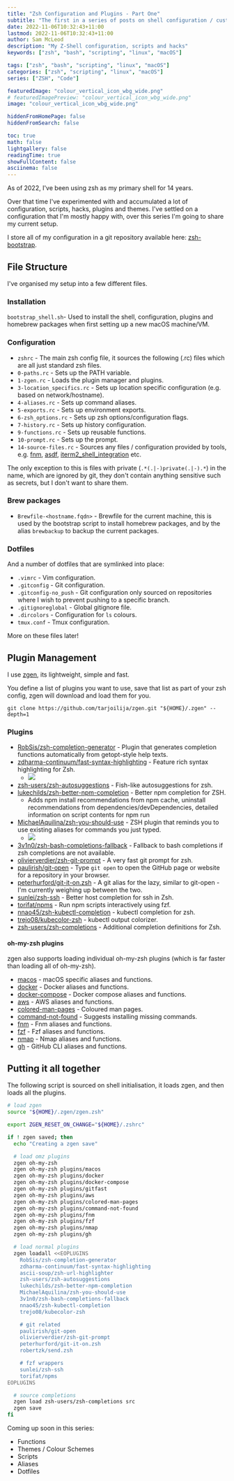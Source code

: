```yaml
---
title: "Zsh Configuration and Plugins - Part One"
subtitle: "The first in a series of posts on shell configuration / customisation"
date: 2022-11-06T10:32:43+11:00
lastmod: 2022-11-06T10:32:43+11:00
author: Sam McLeod
description: "My Z-Shell configuration, scripts and hacks"
keywords: ["zsh", "bash", "scripting", "linux", "macOS"]

tags: ["zsh", "bash", "scripting", "linux", "macOS"]
categories: ["zsh", "scripting", "linux", "macOS"]
series: ["ZSH", "Code"]

featuredImage: "colour_vertical_icon_wbg_wide.png"
# featuredImagePreview: "colour_vertical_icon_wbg_wide.png"
image: "colour_vertical_icon_wbg_wide.png"

hiddenFromHomePage: false
hiddenFromSearch: false

toc: true
math: false
lightgallery: false
readingTime: true
showFullContent: false
asciinema: false
---
```


As of 2022, I've been using zsh as my primary shell for 14 years.

Over that time I've experimented with and accumulated a lot of configuration, scripts, hacks, plugins and themes. I've settled on a configuration that I'm mostly happy with, over this series I'm going to share my current setup.

I store all of my configuration in a git repository available here: [zsh-bootstrap](https://github.com/sammcj/zsh-bootstrap).

## File Structure

I've organised my setup into a few different files.

### Installation

`bootstrap_shell.sh`- Used to install the shell, configuration, plugins and homebrew packages when first setting up a new macOS machine/VM.

### Configuration

- `zshrc` - The main zsh config file, it sources the following (.rc) files which are all just standard zsh files.
- `0-paths.rc` - Sets up the PATH variable.
- `1-zgen.rc` - Loads the plugin manager and plugins.
- `3-location_specifics.rc` - Sets up location specific configuration (e.g. based on network/hostname).
- `4-aliases.rc` - Sets up command aliases.
- `5-exports.rc` - Sets up environment exports.
- `6-zsh_options.rc` - Sets up zsh options/configuration flags.
- `7-history.rc` - Sets up history configuration.
- `9-functions.rc` - Sets up reusable functions.
- `10-prompt.rc` - Sets up the prompt.
- `14-source-files.rc` - Sources any files / configuration provided by tools, e.g. [fnm](https://github.com/Schniz/fnm), [asdf](https://github.com/asdf-vm/asdf), [iterm2_shell_integration](https://iterm2.com/documentation-shell-integration.html) etc.

The only exception to this is files with private (`.*(.|-)private(.|-).*`) in the name, which are ignored by git, they don't contain anything sensitive such as secrets, but I don't want to share them.

### Brew packages

- `Brewfile-<hostname.fqdn>` - Brewfile for the current machine, this is used by the bootstrap script to install homebrew packages, and by the alias `brewbackup` to backup the current packages.

### Dotfiles

And a number of dotfiles that are symlinked into place:

- `.vimrc` - Vim configuration.
- `.gitconfig` - Git configuration.
- `.gitconfig-no_push` - Git configuration only sourced on repositories where I wish to prevent pushing to a specific branch.
- `.gitignoreglobal` - Global gitignore file.
- `.dircolors` - Configuration for `ls` colours.
- `tmux.conf` - Tmux configuration.

More on these files later!

## Plugin Management

I use [zgen](https://github.com/tarjoilija/zgen), its lightweight, simple and fast.

You define a list of plugins you want to use, save that list as part of your zsh config, zgen will download and load them for you.

```shell
git clone https://github.com/tarjoilija/zgen.git "${HOME}/.zgen" --depth=1
```

### Plugins

- [RobSis/zsh-completion-generator](https://github.com/RobSis/zsh-completion-generator) - Plugin that generates completion functions automatically from getopt-style help texts.
- [zdharma-continuum/fast-syntax-highlighting](https://github.com/zdharma-continuum/fast-syntax-highlighting) - Feature rich syntax highlighting for Zsh.
  - ![](https://raw.githubusercontent.com/zdharma-continuum/fast-syntax-highlighting/master/images/highlight-much.png)
- [zsh-users/zsh-autosuggestions](https://github.com/zsh-users/zsh-autosuggestions) - Fish-like autosuggestions for zsh.
- [lukechilds/zsh-better-npm-completion](https://github.com/lukechilds/zsh-better-npm-completion) - Better npm completion for ZSH.
  - Adds npm install recommendations from npm cache, uninstall recommendations from dependencies/devDependencies, detailed information on script contents for npm run
- [MichaelAquilina/zsh-you-should-use](https://github.com/MichaelAquilina/zsh-you-should-use) - ZSH plugin that reminds you to use existing aliases for commands you just typed.
  - ![](https://raw.githubusercontent.com/MichaelAquilina/zsh-you-should-use/master/img/global.png)
- [3v1n0/zsh-bash-completions-fallback](https://github.com/3v1n0/zsh-bash-completions-fallback) - Fallback to bash completions if zsh completions are not available.
- [olivierverdier/zsh-git-prompt](https://github.com/olivierverdier/zsh-git-prompt) - A very fast git prompt for zsh.
- [paulirish/git-open](https://github.com/paulirish/git-open) - Type `git open` to open the GitHub page or website for a repository in your browser.
- [peterhurford/git-it-on.zsh](https://github.com/peterhurford/git-it-on.zsh) - A git alias for the lazy, similar to git-open - I'm currently weighing up between the two.
- [sunlei/zsh-ssh](https://github.com/sunlei/zsh-ssh) - Better host completion for ssh in Zsh.
- [torifat/npms](https://github.com/torifat/npms) - Run npm scripts interactively using fzf.
- [nnao45/zsh-kubectl-completion](https://github.com/nnao45/zsh-kubectl-completion) - kubectl completion for zsh.
- [trejo08/kubecolor-zsh](https://github.com/trejo08/kubecolor-zsh) - kubectl output colorizer.
- [zsh-users/zsh-completions](https://github.com/zsh-users/zsh-completions) - Additional completion definitions for Zsh.

#### oh-my-zsh plugins

zgen also supports loading individual oh-my-zsh plugins (which is far faster than loading all of oh-my-zsh).

- [macos](https://github.com/ohmyzsh/ohmyzsh/tree/master/plugins/macos) - macOS specific aliases and functions.
- [docker](https://github.com/ohmyzsh/ohmyzsh/tree/master/plugins/docker) - Docker aliases and functions.
- [docker-compose](https://github.com/ohmyzsh/ohmyzsh/tree/master/plugins/docker-compose) - Docker compose aliases and functions.
- [aws](https://github.com/ohmyzsh/ohmyzsh/tree/master/plugins/aws) - AWS aliases and functions.
- [colored-man-pages](https://github.com/ohmyzsh/ohmyzsh/tree/master/plugins/colored-man-pages) - Coloured man pages.
- [command-not-found](https://github.com/ohmyzsh/ohmyzsh/tree/master/plugins/command-not-found) - Suggests installing missing commands.
- [fnm](https://github.com/ohmyzsh/ohmyzsh/tree/master/plugins/fnm) - Fnm aliases and functions.
- [fzf](https://github.com/ohmyzsh/ohmyzsh/tree/master/plugins/fzf) - Fzf aliases and functions.
- [nmap](https://github.com/ohmyzsh/ohmyzsh/tree/master/plugins/nmap) - Nmap aliases and functions.
- [gh](https://github.com/ohmyzsh/ohmyzsh/tree/master/plugins/gh) - GitHub CLI aliases and functions.

## Putting it all together

The following script is sourced on shell initialisation, it loads zgen, and then loads all the plugins.

```zsh
# load zgen
source "${HOME}/.zgen/zgen.zsh"

export ZGEN_RESET_ON_CHANGE="${HOME}/.zshrc"

if ! zgen saved; then
  echo "Creating a zgen save"

  # load omz plugins
  zgen oh-my-zsh
  zgen oh-my-zsh plugins/macos
  zgen oh-my-zsh plugins/docker
  zgen oh-my-zsh plugins/docker-compose
  zgen oh-my-zsh plugins/gitfast
  zgen oh-my-zsh plugins/aws
  zgen oh-my-zsh plugins/colored-man-pages
  zgen oh-my-zsh plugins/command-not-found
  zgen oh-my-zsh plugins/fnm
  zgen oh-my-zsh plugins/fzf
  zgen oh-my-zsh plugins/nmap
  zgen oh-my-zsh plugins/gh

  # load normal plugins
  zgen loadall <<EOPLUGINS
    RobSis/zsh-completion-generator
    zdharma-continuum/fast-syntax-highlighting
    ascii-soup/zsh-url-highlighter
    zsh-users/zsh-autosuggestions
    lukechilds/zsh-better-npm-completion
    MichaelAquilina/zsh-you-should-use
    3v1n0/zsh-bash-completions-fallback
    nnao45/zsh-kubectl-completion
    trejo08/kubecolor-zsh

    # git related
    paulirish/git-open
    olivierverdier/zsh-git-prompt
    peterhurford/git-it-on.zsh
    robertzk/send.zsh

    # fzf wrappers
    sunlei/zsh-ssh
    torifat/npms
EOPLUGINS

  # source completions
  zgen load zsh-users/zsh-completions src
  zgen save
fi
```

Coming up soon in this series:

- Functions
- Themes / Colour Schemes
- Scripts
- Aliases
- Dotfiles
